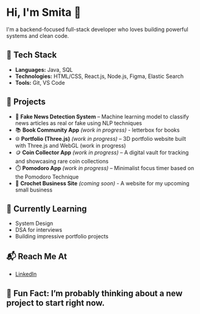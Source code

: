 # Hi, I'm Smita 👋  
I'm a backend-focused full-stack developer who loves building powerful systems and clean code.

## 🔧 Tech Stack
- **Languages:** Java, SQL  
- **Technologies:** HTML/CSS, React.js, Node.js, Figma, Elastic Search  
- **Tools:** Git, VS Code

## 🚀 Projects
- 📰 **Fake News Detection System** – Machine learning model to classify news articles as real or fake using NLP techniques
- 📚 **Book Community App** *(work in progress)* - letterbox for books
- 🌐 **Portfolio (Three.js)** *(work in progress)* – 3D portfolio website built with Three.js and WebGL (work in progress)
- 🪙 **Coin Collector App** *(work in progress)* – A digital vault for tracking and showcasing rare coin collections
- ⏱️ **Pomodoro App** *(work in progress)* – Minimalist focus timer based on the Pomodoro Technique
- 🧵 **Crochet Business Site** *(coming soon)* - A website for my upcoming small business

## 🌱 Currently Learning
- System Design  
- DSA for interviews  
- Building impressive portfolio projects

## 📬 Reach Me At
- [LinkedIn](https://www.linkedin.com/in/smitaparida/)

## 🎯 Fun Fact: I’m probably thinking about a new project to start right now.
